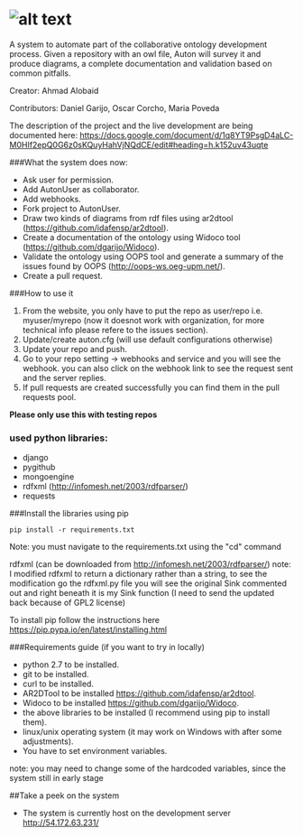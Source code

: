 # ![alt text](https://raw.githubusercontent.com/OnToology/OnToology/master/ontoology.png "OnToology")
A system to automate part of the collaborative ontology development process. Given a repository with an owl file, Auton will survey it and produce diagrams, a complete documentation and validation based on common pitfalls.

Creator: Ahmad Alobaid

Contributors: Daniel Garijo, Oscar Corcho, Maria Poveda

The description of the project and the live development are being documented here: https://docs.google.com/document/d/1q8YT9PsgD4aLC-M0HIf2epQ0G6z0sKQuyHahVjNQdCE/edit#heading=h.k152uv43uqte





###What the system does now:
* Ask user for permission.
* Add AutonUser as collaborator.
* Add webhooks.
* Fork project to AutonUser.
* Draw two kinds of diagrams from rdf files using ar2dtool (https://github.com/idafensp/ar2dtool).
* Create a documentation of the ontology using Widoco tool (https://github.com/dgarijo/Widoco).
* Validate the ontology using OOPS tool and generate a summary of the issues found by OOPS (http://oops-ws.oeg-upm.net/).
* Create a pull request.



###How to use it 
1. From the website, you only have to put the repo as user/repo i.e. myuser/myrepo (now it doesnot work with organization, for more technical info please refere to the issues section).
2. Update/create auton.cfg (will use default configurations otherwise)
3. Update your repo and push.
4. Go to your repo setting -> webhooks and service and you will see the webhook. you can also click on the webhook link to see the request sent and the server replies.
5. If pull requests are created successfully you can find them in the pull requests pool.

**Please only use this with testing repos**



### used python libraries:
* django
* pygithub
* mongoengine
* rdfxml (http://infomesh.net/2003/rdfparser/)
* requests


###Install the libraries using pip
```
pip install -r requirements.txt
```
Note: you must navigate to the requirements.txt using the "cd" command

rdfxml (can be downloaded from http://infomesh.net/2003/rdfparser/)
note: I modified rdfxml to return a dictionary rather than a string, to see 
the modification go the rdfxml.py file you will see the original Sink commented out
 and right beneath it is my Sink function (I need to send the updated back because of GPL2 license)


To install pip follow the instructions here https://pip.pypa.io/en/latest/installing.html


###Requirements guide (if you want to try in locally)
* python 2.7 to be installed.
* git to be installed.
* curl to be installed.
* AR2DTool to be installed https://github.com/idafensp/ar2dtool.
* Widoco to be installed https://github.com/dgarijo/Widoco.
* the above libraries to be installed (I recommend using pip to install them).
* linux/unix operating system (it may work on Windows with after some adjustments).
* You have to set environment variables.

note: you may need to change some of the hardcoded variables, since the system still in early stage



##Take a peek on the system
* The system is currently host on the development server http://54.172.63.231/ 






